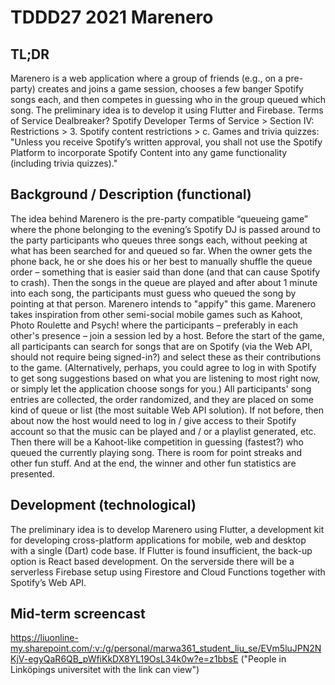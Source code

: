 # TDDD27 2021 Marenero

## TL;DR
Marenero is a web application where a group of friends (e.g., on a pre-party) creates and joins a game session, chooses a few banger Spotify songs each, and then competes in guessing who in the group queued which song. The preliminary idea is to develop it using Flutter and Firebase.
Terms of Service Dealbreaker?
Spotify Developer Terms of Service > Section IV: Restrictions > 3. Spotify content restrictions > c. Games and trivia quizzes:
"Unless you receive Spotify’s written approval, you shall not use the Spotify Platform to incorporate Spotify Content into any game functionality (including trivia quizzes)."


## Background / Description (functional)
The idea behind Marenero is the pre-party compatible “queueing game” where the phone belonging to the evening’s Spotify DJ is passed around to the party participants who queues three songs each, without peeking at what has been searched for and queued so far. When the owner gets the phone back, he or she does his or her best to manually shuffle the queue order – something that is easier said than done (and that can cause Spotify to crash). Then the songs in the queue are played and after about 1 minute into each song, the participants must guess who queued the song by pointing at that person. Marenero intends to "appify" this game.
Marenero takes inspiration from other semi-social mobile games such as Kahoot, Photo Roulette and Psych! where the participants – preferably in each other's presence – join a session led by a host. Before the start of the game, all participants can search for songs that are on Spotify (via the Web API, should not require being signed-in?) and select these as their contributions to the game. (Alternatively, perhaps, you could agree to log in with Spotify to get song suggestions based on what you are listening to most right now, or simply let the application choose songs for you.)
All participants' song entries are collected, the order randomized, and they are placed on some kind of queue or list (the most suitable Web API solution). If not before, then about now the host would need to log in / give access to their Spotify account so that the music can be played and / or a playlist generated, etc. Then there will be a Kahoot-like competition in guessing (fastest?) who queued the currently playing song. There is room for point streaks and other fun stuff. And at the end, the winner and other fun statistics are presented.


## Development (technological)
The preliminary idea is to develop Marenero using Flutter, a development kit for developing cross-platform applications for mobile, web and desktop with a single (Dart) code base. If Flutter is found insufficient, the back-up option is React based development.
On the serverside there will be a serverless Firebase setup using Firestore and Cloud Functions together with Spotify’s Web API.


## Mid-term screencast
https://liuonline-my.sharepoint.com/:v:/g/personal/marwa361_student_liu_se/EVm5luJPN2NKjV-egyQaR6QB_pWfiKkDX8YL19OsL34k0w?e=z1bbsE
("People in Linköpings universitet with the link can view")
